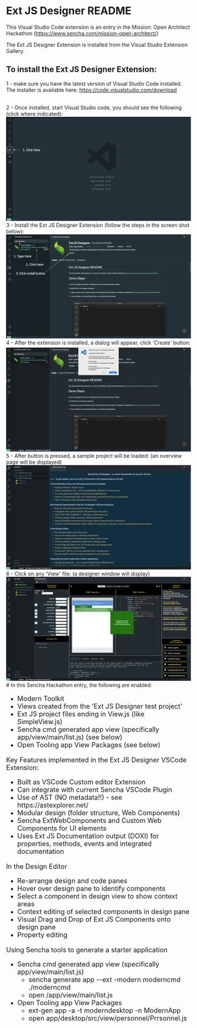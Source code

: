 # Ext JS Designer README

This Visual Studio Code extension is an entry in the Mission: Open Architect Hackathon (https://www.sencha.com/mission-open-architect/)

The Ext JS Designer Extension is installed from the Visual Studio Extension Gallery.

## To install the Ext JS Designer Extension:

1 - make sure you have the latest version of Visual Studio Code installed.
    The installer is available here: https://code.visualstudio.com/download

<br>
2 - Once installed, start Visual Studio code, you should see the following (click where indicated):
<img src="https://raw.githubusercontent.com/mgusmano/extjsdesigner/master/documentation/1-empty.png"/>

<br>
3 - Install the Ext JS Designer Extension (follow the steps in the screen shot below):
<img src="https://raw.githubusercontent.com/mgusmano/extjsdesigner/master/documentation/2-install.png"/>

<br>
4 - After the extension is installed, a dialog will appear, click 'Create' button:
<img src="https://raw.githubusercontent.com/mgusmano/extjsdesigner/master/documentation/3-rundialog.png"/>

<br>
5 - After button is pressed, a sample project will be loaded: (an overview page will be displayed)
<img src="https://raw.githubusercontent.com/mgusmano/extjsdesigner/master/documentation/4-clickonthisfirst.png"/>

<br>
6 - Click on any 'View' file: (a designer window will display)
<img src="https://raw.githubusercontent.com/mgusmano/extjsdesigner/master/documentation/5-designer.png"/>

<br>
# In this Sencha Hackathon entry, the following are enabled:

<ul style="font-size:18px;">
<li>Modern Toolkit
<li>Views created from the 'Ext JS Designer test project'
<li>Ext JS project files ending in View.js (like SimpleView.js)
<li>Sencha cmd generated app view (specifically app/view/main/list.js) (see below)
<li>Open Tooling app View Packages (see below)
</ul>

<div style="margin-top:20px;font-size:18px;">
Key Features implemented in the Ext JS Designer VSCode Extension:
</div>

<ul style="font-size:18px;">
<li>Built as VSCode Custom editor Extension
<li>Can integrate with current Sencha VSCode Plugin
<li>Use of AST (NO metadata!!) - see https://astexplorer.net/
<li>Modular design (folder structure, Web Components)
<li>Sencha ExtWebComponents and Custom Web Components for UI elements
<li>Uses Ext JS Documentation output (DOXI) for properties, methods, events and integrated documentation
</ul>

<div style="margin-top:20px;font-size:18px;">
In the Design Editor
</div>

<ul style="font-size:18px;">
<li>Re-arrange design and code panes
<li>Hover over design pane to identify components
<li>Select a component in design view to show context areas
<li>Context editing of selected components in design pane
<li>Visual Drag and Drop of Ext JS Components onto design pane
<li>Property editing
</ul>

<div style="margin-top:20px;font-size:18px;">
Using Sencha tools to generate a starter application
</div>

<ul style="font-size:18px;">
<li>Sencha cmd generated app view (specifically app/view/main/list.js)
<ul>
<li>sencha generate app --ext -modern moderncmd ./moderncmd
<li>open /app/view/main/list.js
</ul>
<li>Open Tooling app View Packages
<ul>
<li>ext-gen app -a -t moderndesktop -n ModernApp
<li>open app/desktop/src/view/personnel/Prrsonnel.js
</ul>
</ul>

